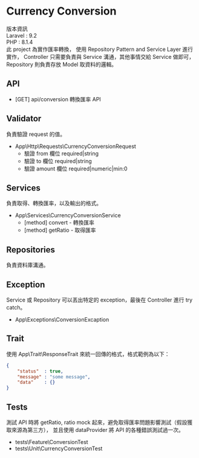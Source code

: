 # Currency Conversion
版本資訊<br>
Laravel : 9.2<br>
PHP     : 8.1.4<br>
此 project 為實作匯率轉換，
使用 Repository Pattern and Service Layer 進行實作，
Controller 只需要負責與 Service 溝通，其他事情交給 Service 做即可，
Repository 則負責存放 Model 取資料的邏輯。

## API
- [GET] api/conversion 轉換匯率 API

## Validator
負責驗證 request 的值。
- App\Http\Requests\CurrencyConversionRequest
    - 驗證 from   欄位 required|string
    - 驗證 to     欄位 required|string
    - 驗證 amount 欄位 required|numeric|min:0

## Services
負責取得、轉換匯率，以及輸出的格式。
- App\Services\CurrencyConversionService
    - [method] convert - 轉換匯率
    - [method] getRatio - 取得匯率

## Repositories
負責資料庫溝通。

## Exception
Service 或 Repository 可以丟出特定的 exception，最後在 Controller 進行 try catch。
- App\Exceptions\ConversionExcaption

## Trait
使用 App\Trait\ResponseTrait 來統一回傳的格式，格式範例為以下：
```json
{
    "status"  : true,
    "message" : "some message",
    "data"    : {}
}
```

## Tests
測試 API 時將 getRatio, ratio mock 起來，避免取得匯率問題影響測試（假設獲取來源為第三方），
並且使用 dataProvider 將 API 的各種錯誤測試過一次。
- tests\Feature\ConversionTest
- tests\Unit\CurrencyConversionTest
